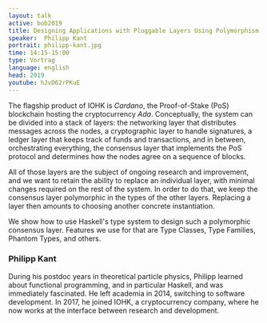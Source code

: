 ```yaml
---
layout: talk
active: bob2019
title: Designing Applications with Pluggable Layers Using Polymorphism
speaker:  Philipp Kant
portrait: philipp-kant.jpg
time: 14:15-15:00
type: Vortrag
language: english
head: 2019
youtube: hJvD62rPKuE
---
```


The flagship product of IOHK is *Cardano*, the Proof-of-Stake (PoS)
blockchain hosting the cryptocurrency *Ada*. Conceptually, the system
can be divided into a stack of layers: the networking layer that
distributes messages across the nodes, a cryptographic layer to handle
signatures, a ledger layer that keeps track of funds and transactions,
and in between, orchestrating everything, the consensus layer that
implements the PoS protocol and determines how the nodes agree on a
sequence of blocks.

All of those layers are the subject of ongoing research and
improvement, and we want to retain the ability to replace an
individual layer, with minimal changes required on the rest of the
system. In order to do that, we keep the consensus layer polymorphic
in the types of the other layers. Replacing a layer then amounts to
choosing another concrete instantiation.

We show how to use Haskell's type system to design such a polymorphic
consensus layer. Features we use for that are Type Classes, Type
Families, Phantom Types, and others.

### Philipp Kant

During his postdoc years in theoretical particle physics, Philipp
learned about functional programming, and in particular Haskell, and
was immediately fascinated. He left academia in 2014, switching to
software development. In 2017, he joined IOHK, a cryptocurrency
company, where he now works at the interface between research and
development.
